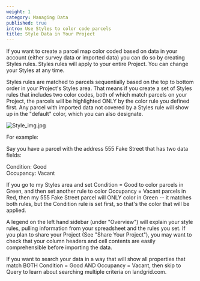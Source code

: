 ```yaml
---
weight: 1
category: Managing Data
published: true
intro: Use Styles to color code parcels
title: Style Data in Your Project
---
```

If you want to create a parcel map color coded based on data in your account (either survey data or imported data) you can do so by creating Styles rules. Styles rules will apply to your entire Project. You can change your Styles at any time.

Styles rules are matched to parcels sequentially based on the top to bottom order in your Project's Styles area. That means if you create a set of Styles rules that includes two color codes, both of which match parcels on your Project, the parcels will be highlighted ONLY by the color rule you defined first. Any parcel with imported data not covered by a Styles rule will show up in the "default" color, which you can also designate.

![Style_img.jpg]({{site.baseurl}}/img/Style_img.jpg)


For example:

Say you have a parcel with the address 555 Fake Street that has two data fields:

Condition: Good  
Occupancy: Vacant

If you go to my Styles area and set Condition = Good to color parcels in Green, and then set another rule to color Occupancy = Vacant parcels in Red, then my 555 Fake Street parcel will ONLY color in Green -- it matches both rules, but the Condition rule is set first, so that's the color that will be applied.

A legend on the left hand sidebar (under "Overview") will explain your style rules, pulling information from your spreadsheet and the rules you set. If you plan to share your Project (See "Share Your Project"), you may want to check that your column headers and cell contents are easily comprehensible before importing the data.

If you want to search your data in a way that will show all properties that match BOTH Condition = Good AND Occupancy = Vacant, then skip to Query to learn about searching multiple criteria on landgrid.com.
